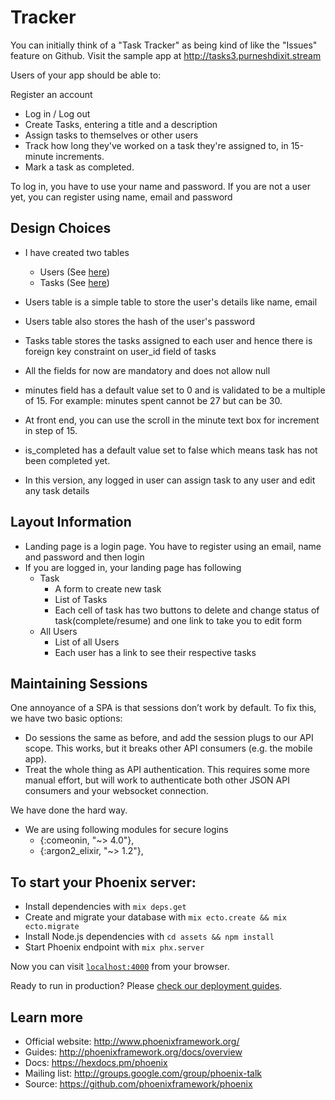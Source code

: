 # Tracker
You can initially think of a "Task Tracker" as being kind of like the "Issues" feature on Github. Visit the sample app at http://tasks3.purneshdixit.stream

Users of your app should be able to:

Register an account
- Log in / Log out
- Create Tasks, entering a title and a description
- Assign tasks to themselves or other users
- Track how long they've worked on a task they're assigned to, in 15-minute increments.
- Mark a task as completed.

To log in, you have to use your name and password. If you are not a user yet, you can register using name, email and password

## Design Choices
- I have created two tables
  - Users (See [here](priv/repo/migrations/20180403220113_create_users.exs))
  - Tasks (See [here](priv/repo/migrations/20180403220514_create_tasks.exs))

- Users table is a simple table to store the user's details like name, email
- Users table also stores the hash of the user's password
- Tasks table stores the tasks assigned to each user and hence there is foreign key constraint on user_id field of tasks
- All the fields for now are mandatory and does not allow null
- minutes field has a default value set to 0 and is validated to be a multiple of 15. For example: minutes spent cannot be 27 but can be 30.
- At front end, you can use the scroll in the minute text box for increment in step of 15.
- is_completed has a default value set to false which means task has not been completed yet.

- In this version, any logged in user can assign task to any user and edit any task details

## Layout Information
- Landing page is a login page. You have to register using an email, name and password and then login
- If you are logged in, your landing page has following
  - Task
    - A form to create new task
    - List of Tasks
    - Each cell of task has two buttons to delete and change status of task(complete/resume) and one link to take you to edit form
  - All Users
    - List of all Users
    - Each user has a link to see their respective tasks

## Maintaining Sessions
One annoyance of a SPA is that sessions don’t work by default. To fix this, we have two basic options:
- Do sessions the same as before, and add the session plugs to our API scope. This works, but it breaks other API consumers (e.g. the mobile app).
- Treat the whole thing as API authentication. This requires some more manual effort, but will work to authenticate both other JSON API consumers and your websocket connection.

We have done the hard way.

- We are using following modules for secure logins
  - {:comeonin, "~> 4.0"},
  - {:argon2_elixir, "~> 1.2"},

## To start your Phoenix server:

  * Install dependencies with `mix deps.get`
  * Create and migrate your database with `mix ecto.create && mix ecto.migrate`
  * Install Node.js dependencies with `cd assets && npm install`
  * Start Phoenix endpoint with `mix phx.server`

Now you can visit [`localhost:4000`](http://localhost:4000) from your browser.

Ready to run in production? Please [check our deployment guides](http://www.phoenixframework.org/docs/deployment).

## Learn more

  * Official website: http://www.phoenixframework.org/
  * Guides: http://phoenixframework.org/docs/overview
  * Docs: https://hexdocs.pm/phoenix
  * Mailing list: http://groups.google.com/group/phoenix-talk
  * Source: https://github.com/phoenixframework/phoenix
